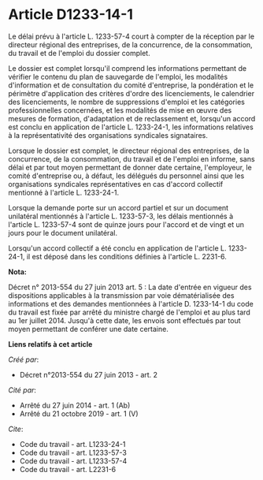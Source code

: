 # Article D1233-14-1

Le délai prévu à l'article L. 1233-57-4 court à compter de la réception par le directeur régional des entreprises, de la
concurrence, de la consommation, du travail et de l'emploi du dossier complet. 

Le dossier est complet lorsqu'il comprend les informations permettant de vérifier le contenu du plan de sauvegarde de
l'emploi, les modalités d'information et de consultation du comité d'entreprise, la pondération et le périmètre d'application
des critères d'ordre des licenciements, le calendrier des licenciements, le nombre de suppressions d'emploi et les catégories
professionnelles concernées, et les modalités de mise en œuvre des mesures de formation, d'adaptation et de reclassement et,
lorsqu'un accord est conclu en application de l'article L. 1233-24-1, les informations relatives à la représentativité des
organisations syndicales signataires. 

Lorsque le dossier est complet, le directeur régional des entreprises, de la concurrence, de la consommation, du travail et
de l'emploi en informe, sans délai et par tout moyen permettant de donner date certaine, l'employeur, le comité d'entreprise
ou, à défaut, les délégués du personnel ainsi que les organisations syndicales représentatives en cas d'accord collectif
mentionné à l'article L. 1233-24-1. 

Lorsque la demande porte sur un accord partiel et sur un document unilatéral mentionnés à l'article L. 1233-57-3, les délais
mentionnés à l'article L. 1233-57-4 sont de quinze jours pour l'accord et de vingt et un jours pour le document unilatéral. 

Lorsqu'un accord collectif a été conclu en application de l'article L. 1233-24-1, il est déposé dans les conditions définies
à l'article L. 2231-6.

**Nota:**

Décret n° 2013-554 du 27 juin 2013 art. 5 : La date d'entrée en vigueur des dispositions applicables à la transmission par
voie dématérialisée des informations et des demandes mentionnées à l'article D. 1233-14-1 du code du travail est fixée par
arrêté du ministre chargé de l'emploi et au plus tard au 1er juillet 2014. Jusqu'à cette date, les envois sont effectués par
tout moyen permettant de conférer une date certaine.

**Liens relatifs à cet article**

_Créé par_:

  - Décret n°2013-554 du 27 juin 2013 - art. 2

_Cité par_:

  - Arrêté du 27 juin 2014 - art. 1 (Ab)
  - Arrêté du 21 octobre 2019 - art. 1 (V)

_Cite_:

  - Code du travail - art. L1233-24-1
  - Code du travail - art. L1233-57-3
  - Code du travail - art. L1233-57-4
  - Code du travail - art. L2231-6
